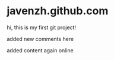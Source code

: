# javenzh.github.com

hi, this is my first git project!

added new comments here

added content again online
